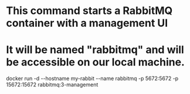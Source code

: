 # This command starts a RabbitMQ container with a management UI
# It will be named "rabbitmq" and will be accessible on our local machine.

docker run -d --hostname my-rabbit --name rabbitmq -p 5672:5672 -p 15672:15672 rabbitmq:3-management